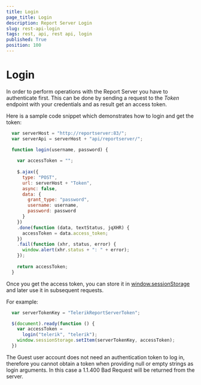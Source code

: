 ```yaml
---
title: Login
page_title: Login
description: Report Server Login
slug: rest-api-login
tags: rest, api, rest api, login
published: True
position: 100
---
```


# Login

In order to perform operations with the Report Server you have to authenticate first. This can be done by sending a request to the *Token* endpoint with your credentials and as result get an access token. 

Here is a sample code snippet which demonstrates how to login and get the token:

```javascript
  var serverHost = "http://reportserver:83/";
  var serverApi = serverHost + "api/reportserver/";

  function login(username, password) {
  
    var accessToken = "";
  
    $.ajax({
      type: "POST",
      url: serverHost + "Token",
      async: false,
      data: {
        grant_type: "password",
        username: username,
        password: password
      }
    })
    .done(function (data, textStatus, jqXHR) {
      accessToken = data.access_token;
    })
    .fail(function (xhr, status, error) {
      window.alert(xhr.status + ": " + error);
    });
    
    return accessToken;
  }
```

Once you get the access token, you can store it in [window.sessionStorage](https://developer.mozilla.org/en-US/docs/Web/API/Window/sessionStorage) and later use it in subsequent requests.

For example:

```javascript
  var serverTokenKey = "TelerikReportServerToken";

  $(document).ready(function () {
    var accessToken =
      login("telerik", "telerik");
    window.sessionStorage.setItem(serverTokenKey, accessToken);
  })
``` 

The Guest user account does not need an authentication token to log in, therefore you cannot obtain a token when providing null or empty strings as login arguments. In this case a 1.1.400 Bad Request will be returned from the server.
